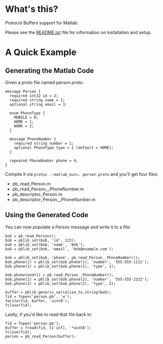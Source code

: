 # What's this? #

Protocol Buffers support for Matlab.

Please see the [README.txt](http://code.google.com/p/protobuf-matlab/source/browse/README.txt) file for information on installation and setup.

# A Quick Example #

## Generating the Matlab Code ##

Given a proto file named person.proto:

```
message Person {
  required int32 id = 2;
  required string name = 1;
  optional string email = 3;

  enum PhoneType {
    MOBILE = 0;
    HOME = 1;
    WORK = 2;
  }

  message PhoneNumber {
    required string number = 1;
    optional PhoneType type = 2 [default = HOME];
  }

  repeated PhoneNumber phone = 4;
}
```

Compile it via `protoc --matlab_out=. person.proto` and you'll get four files:

  * pb\_read\_Person.m
  * pb\_read\_Person\_\_PhoneNumber.m
  * pb\_descriptor\_Person.m
  * pb\_descriptor\_Person\_\_PhoneNumber.m

## Using the Generated Code ##

You can now populate a Person message and write it to a file:

```
bob = pb_read_Person();
bob = pblib_set(bob, 'id', 123);
bob = pblib_set(bob, 'name', 'Bob');
bob = pblib_set(bob, 'email', 'bob@example.com');

bob = pblib_set(bob, 'phone', pb_read_Person__PhoneNumber());
bob.phone(1) = pblib_set(bob.phone(1), 'number', '555-555-1111');
bob.phone(1) = pblib_set(bob.phone(1), 'type', 1);

bob.phone(end+1) = pb_read_Person__PhoneNumber();
bob.phone(2) = pblib_set(bob.phone(2), 'number', '555-555-2222');
bob.phone(2) = pblib_set(bob.phone(2), 'type', 2);

buffer = pblib_generic_serialize_to_string(bob);
fid = fopen('person.pb', 'w');
fwrite(fid, buffer, 'uint8');
fclose(fid);
```

Lastly, if you'd like to read that file back in:

```
fid = fopen('person.pb');
buffer = fread(fid, [1 inf], '*uint8');
fclose(fid);
person = pb_read_Person(buffer);
```